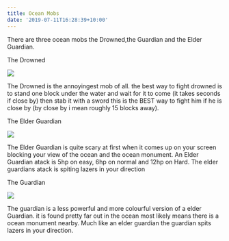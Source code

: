 ```yaml
---
title: Ocean Mobs
date: '2019-07-11T16:28:39+10:00'
---
```

There are three ocean mobs the Drowned,the Guardian and the Elder Guardian. 

The Drowned

![](/img/drowned.png)

The Drowned is the annoyingest mob of all. the best way to fight drowned is to stand one block under the water and wait for it to come (it takes seconds if close by) then stab it with a sword this is the BEST way to fight him if he is close by (by close by i mean roughly 15 blocks away). 

The Elder Guardian

![](/img/elder-guardian.png)

The Elder Guardian is quite scary at first when it comes up on your screen blocking your view of the ocean and the ocean monument. An Elder Guardian atack is 5hp on easy, 6hp on normal and 12hp on Hard. The elder guardians atack is spiting lazers in your direction

The Guardian

![](/img/guardian.png)

The guardian is a less powerful and more colourful version of a elder Guardian. it is found pretty far out in the ocean most likely means there is a ocean monument nearby. Much like an elder guardian the guardian spits lazers in your direction.
